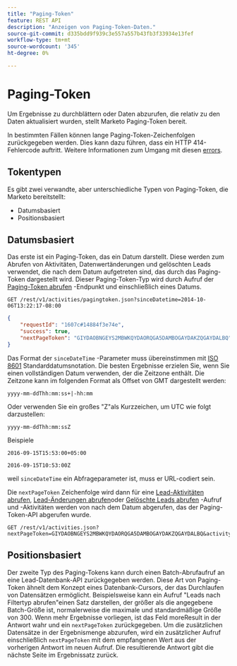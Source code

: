 ```yaml
---
title: "Paging-Token"
feature: REST API
description: "Anzeigen von Paging-Token-Daten."
source-git-commit: d335bdd9f939c3e557a557b43fb3f33934e13fef
workflow-type: tm+mt
source-wordcount: '345'
ht-degree: 0%

---
```



# Paging-Token

Um Ergebnisse zu durchblättern oder Daten abzurufen, die relativ zu den Daten aktualisiert wurden, stellt Marketo Paging-Token bereit.

In bestimmten Fällen können lange Paging-Token-Zeichenfolgen zurückgegeben werden. Dies kann dazu führen, dass ein HTTP 414-Fehlercode auftritt. Weitere Informationen zum Umgang mit diesen [errors](error-codes.md).

## Tokentypen

Es gibt zwei verwandte, aber unterschiedliche Typen von Paging-Token, die Marketo bereitstellt:

- Datumsbasiert
- Positionsbasiert

## Datumsbasiert

Das erste ist ein Paging-Token, das ein Datum darstellt. Diese werden zum Abrufen von Aktivitäten, Datenwertänderungen und gelöschten Leads verwendet, die nach dem Datum aufgetreten sind, das durch das Paging-Token dargestellt wird. Dieser Paging-Token-Typ wird durch Aufruf der [Paging-Token abrufen](https://developer.adobe.com/marketo-apis/api/mapi/#tag/Activities/operation/getActivitiesPagingTokenUsingGET) -Endpunkt und einschließlich eines Datums.

```
GET /rest/v1/activities/pagingtoken.json?sinceDatetime=2014-10-06T13:22:17-08:00
```

```json
{
    "requestId": "1607c#14884f3e74e",
    "success": true,
    "nextPageToken": "GIYDAOBNGEYS2MBWKQYDAORQGA5DAMBOGAYDAKZQGAYDALBQ"
}
```

Das Format der `sinceDateTime` -Parameter muss übereinstimmen mit [ISO 8601](https://en.wikipedia.org/wiki/ISO_8601) Standarddatumsnotation. Die besten Ergebnisse erzielen Sie, wenn Sie einen vollständigen Datum verwenden, der die Zeitzone enthält. Die Zeitzone kann im folgenden Format als Offset von GMT dargestellt werden:

`yyyy-mm-ddThh:mm:ss+|-hh:mm`

Oder verwenden Sie ein großes &quot;Z&quot;als Kurzzeichen, um UTC wie folgt darzustellen:

`yyyy-mm-ddThh:mm:ssZ`

Beispiele

`2016-09-15T15:53:00+05:00`

`2016-09-15T10:53:00Z`

weil `sinceDateTime` ein Abfrageparameter ist, muss er URL-codiert sein.

Die `nextPageToken` Zeichenfolge wird dann für eine [Lead-Aktivitäten abrufen](https://developer.adobe.com/marketo-apis/api/mapi/#tag/Activities/operation/getLeadActivitiesUsingGET), [Lead-Änderungen abrufen](https://developer.adobe.com/marketo-apis/api/mapi/#tag/Activities/operation/getLeadChangesUsingGET)oder [Gelöschte Leads abrufen](https://developer.adobe.com/marketo-apis/api/mapi/#tag/Activities/operation/getDeletedLeadsUsingGET) -Aufruf und -Aktivitäten werden von nach dem Datum abgerufen, das der Paging-Token-API abgerufen wurde.

```
GET /rest/v1/activities.json?nextPageToken=GIYDAOBNGEYS2MBWKQYDAORQGA5DAMBOGAYDAKZQGAYDALBQ&activityTypeIds=1&activityTypeIds=12
```

## Positionsbasiert

Der zweite Typ des Paging-Tokens kann durch einen Batch-Abrufaufruf an eine Lead-Datenbank-API zurückgegeben werden. Diese Art von Paging-Token ähnelt dem Konzept eines Datenbank-Cursors, der das Durchlaufen von Datensätzen ermöglicht. Beispielsweise kann ein Aufruf &quot;Leads nach Filtertyp abrufen&quot;einen Satz darstellen, der größer als die angegebene Batch-Größe ist, normalerweise die maximale und standardmäßige Größe von 300. Wenn mehr Ergebnisse vorliegen, ist das Feld moreResult in der Antwort wahr und ein `nextPageToken` zurückgegeben. Um die zusätzlichen Datensätze in der Ergebnismenge abzurufen, wird ein zusätzlicher Aufruf einschließlich `nextPageToken` mit dem empfangenen Wert aus der vorherigen Antwort im neuen Aufruf. Die resultierende Antwort gibt die nächste Seite im Ergebnissatz zurück.
